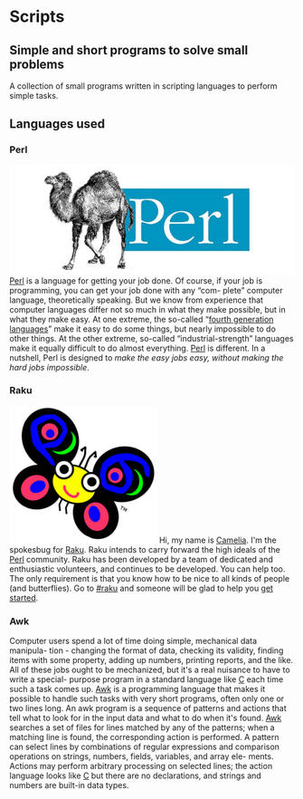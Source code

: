 # Scripts 
## Simple and short programs to solve small problems

A collection of small programs written in scripting languages to perform simple tasks.  

## Languages used
### Perl
![Perl](./perl.jpg)
[Perl](https://perl.org) is a language for getting your job done.
Of course, if your job is programming, you can get your job done with any “com-
plete” computer language, theoretically speaking. But we know from experience
that computer languages differ not so much in what they make possible, but in
what they make easy. At one extreme, the so-called “[fourth generation languages](https://en.wikipedia.org/wiki/Fourth-generation_programming_language)”
make it easy to do some things, but nearly impossible to do other things. At the
other extreme, so-called “industrial-strength” languages make it equally difficult
to do almost everything.
[Perl](https://perl.org) is different. In a nutshell, Perl is designed to *make the easy jobs easy, without
making the hard jobs impossible*.

### Raku
![Camelia, the Raku Bug](./camelia.png)
Hi, my name is [Camelia](https://en.wikipedia.org/wiki/Raku_(programming_language)#Mascot). I'm the spokesbug for [Raku](https://raku.org). Raku intends to carry forward the high ideals of the [Perl](https://perl.org) community. Raku has been developed by a team of dedicated and enthusiastic volunteers, and continues to be developed. You can help too. The only requirement is that you know how to be nice to all kinds of people (and butterflies). Go to [#raku](https://kiwiirc.com/nextclient/irc.libera.chat/#raku) and someone will be glad to help you [get started](https://raku.org/getting-started).

### Awk
Computer users spend a lot of time doing simple, mechanical data manipula-
tion - changing the format of data, checking its validity, finding items with
some property, adding up numbers, printing reports, and the like. All of these
jobs ought to be mechanized, but it's a real nuisance to have to write a special-
purpose program in a standard language like [C](https://en.wikipedia.org/wiki/C_(programming_language)) each time such a task
comes up.
[Awk](https://en.wikipedia.org/wiki/AWK) is a programming language that makes it possible to handle such tasks
with very short programs, often only one or two lines long. An awk program is
a sequence of patterns and actions that tell what to look for in the input data
and what to do when it's found. [Awk](https://en.wikipedia.org/wiki/AWK) searches a set of files for lines matched
by any of the patterns; when a matching line is found, the corresponding action
is performed. A pattern can select lines by combinations of regular expressions
and comparison operations on strings, numbers, fields, variables, and array ele-
ments. Actions may perform arbitrary processing on selected lines; the action
language looks like [C](https://en.wikipedia.org/wiki/C_(programming_language)) but there are no declarations, and strings and numbers
are built-in data types.

